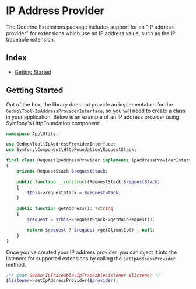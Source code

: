 # IP Address Provider

The Doctrine Extensions package includes support for an "IP address provider" for extensions which use an IP address value, such as
the IP traceable extension.

## Index

- [Getting Started](#getting-started)

## Getting Started

Out of the box, the library does not provide an implementation for the `Gedmo\Tool\IpAddressProviderInterface`, so you will
need to create a class in your application. Below is an example of an IP address provider using Symfony's HttpFoundation component:

```php
namespace App\Utils;

use Gedmo\Tool\IpAddressProviderInterface;
use Symfony\Component\HttpFoundation\RequestStack;

final class RequestIpAddressProvider implements IpAddressProviderInterface
{
    private RequestStack $requestStack;

    public function __construct(RequestStack $requestStack)
    {
        $this->requestStack = $requestStack;
    }

    public function getAddress(): ?string
    {
        $request = $this->requestStack->getMainRequest();

        return $request ? $request->getClientIp() : null;
    }
}
```

Once you've created your IP address provider, you can inject it into the listeners for supported extensions by calling
the `setIpAddressProvider` method.

```php
/** @var Gedmo\IpTraceable\IpTraceableListener $listener */
$listener->setIpAddressProvider($provider);
```
